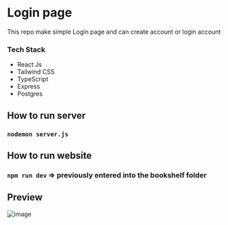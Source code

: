 # Login page

This repo make simple Login page and can create account or login account

### Tech Stack
+ React Js
+ Tailwind CSS
+ TypeScript
+ Express
+ Postgres

## How to run server 
### `nodemon server.js` 

## How to run website
### `npm run dev` => previously entered into the bookshelf folder


## Preview 
![image](https://user-images.githubusercontent.com/79825881/221753985-4a06a3d4-22fc-41a2-af67-304b6ecc425b.png)

